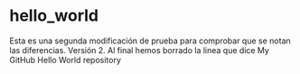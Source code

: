 # hello_world
Esta es una segunda modificación de prueba para comprobar que se notan las diferencias. Versión 2.
Al final hemos borrado la linea que dice My GitHub Hello World repository
